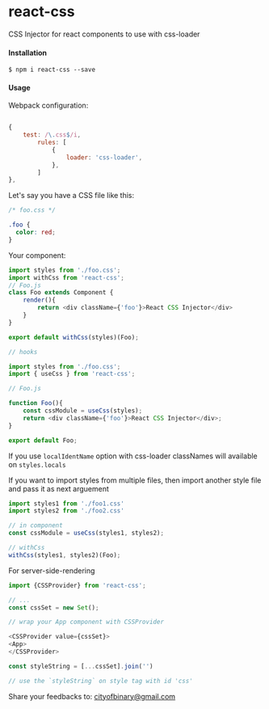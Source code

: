 # react-css

CSS Injector for react components to use with css-loader

#### Installation

    $ npm i react-css --save
    
#### Usage

Webpack configuration:

```javascript

{
	test: /\.css$/i,
		rules: [
			{
				loader: 'css-loader',
			},
		]
},

```

Let's say you have a CSS file like this:

```css
/* foo.css */

.foo {
  color: red;
}
```

Your component:

```javascript
import styles from './foo.css';
import withCss from 'react-css';
// Foo.js
class Foo extends Component {
    render(){
        return <div className={'foo'}>React CSS Injector</div>
    }
}

export default withCss(styles)(Foo);

// hooks

import styles from './foo.css';
import { useCss } from 'react-css';

// Foo.js

function Foo(){
    const cssModule = useCss(styles);
    return <div className={'foo'}>React CSS Injector</div>;
}

export default Foo;

```

If you use `localIdentName` option with css-loader classNames will available on `styles.locals` 

If you want to import styles from multiple files, then import another style file and pass it as next arguement

```javascript
import styles1 from './foo1.css'
import styles2 from './foo2.css'

// in component 
const cssModule = useCss(styles1, styles2);

// withCss
withCss(styles1, styles2)(Foo);
```
For server-side-rendering

```javascript
import {CSSProvider} from 'react-css';

// ...
const cssSet = new Set();

// wrap your App component with CSSProvider

<CSSProvider value={cssSet}>
<App>
</CSSProvider>

const styleString = [...cssSet].join('')

// use the `styleString` on style tag with id 'css'

```
Share your feedbacks to: cityofbinary@gmail.com
